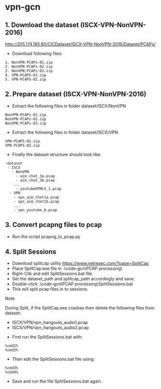 # vpn-gcn
## 1. Download the dataset (ISCX-VPN-NonVPN-2016)

http://205.174.165.80/CICDataset/ISCX-VPN-NonVPN-2016/Dataset/PCAPs/

* Download following files:
```
1. NonVPN-PCAPs-01.zip
2. NonVPN-PCAPs-02.zip
3. NonVPN-PCAPs-03.zip
4. VPN-PCAPS-01.zip
5. VPN-PCAPS-02.zip
```

## 2. Prepare dataset (ISCX-VPN-NonVPN-2016)

* Extract the following files in folder dataset/ISCX/NonVPN
```
NonVPN-PCAPs-01.zip
NonVPN-PCAPs-02.zip
NonVPN-PCAPs-03.zip
```
* Extract the following files in folder dataset/ISCX/VPN
```
VPN-PCAPS-01.zip
VPN-PCAPS-02.zip
```

* Finally the dataset structure should look like:
```
-dataset
 - ISCX
   - NonVPN
     - aim_chat_3a.pcap
     - aim_chat_3b.pcap
	...
     - youtubeHTML5_1.pcap
  - VPN
    - vpn_aim_chat1a.pcap
    - vpn_aim_chat1b.pcap
	...
    - vpn_youtube_A.pcap
```
## 3. Convert pcapng files to pcap
* Run the script pcapng_to_pcap.py

## 4. Split Sessions

* Download splitcap utility
   https://www.netresec.com/?page=SplitCap
* Place SplitCap.exe file in .\code-gcn\PCAP processing\
* Right-Clik and edit SplitSessions.bat file.
* Set the dataset_path and splitcap_path accordingly and save.
* Double-click .\code-gcn\PCAP processing\SplitSessions.bat
* This will split pcap files in to sessions.

> [!NOTE]
> During Split, if the SplitCap.exe crashes then delete the following files from dataset:
> - ISCX/VPN/vpn_hangouts_audio1.pcap
> - ISCX/VPN/vpn_hangouts_audio2.pcap
>
* First run the SplitSessions.bat with:
```
%cmd1%
%cmd2%
```
* Then edit the SplitSessions.bat file using:
```
%cmd3%
%cmd4%
```
* Save and run the file SplitSessions.bat again.
